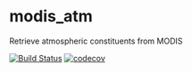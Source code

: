 # modis_atm
Retrieve atmospheric constituents from MODIS

[![Build Status](https://travis-ci.org/DHI-GRAS/modis_atm.svg?branch=master)](https://travis-ci.org/DHI-GRAS/modis_atm)
[![codecov](https://codecov.io/gh/DHI-GRAS/modis_atm/branch/master/graph/badge.svg)](https://codecov.io/gh/DHI-GRAS/modis_atm)
